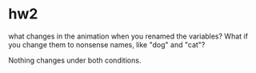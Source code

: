 # hw2

what changes in the animation when you renamed the variables? What if you change them to nonsense names, like "dog" and "cat"?

Nothing changes under both conditions.
